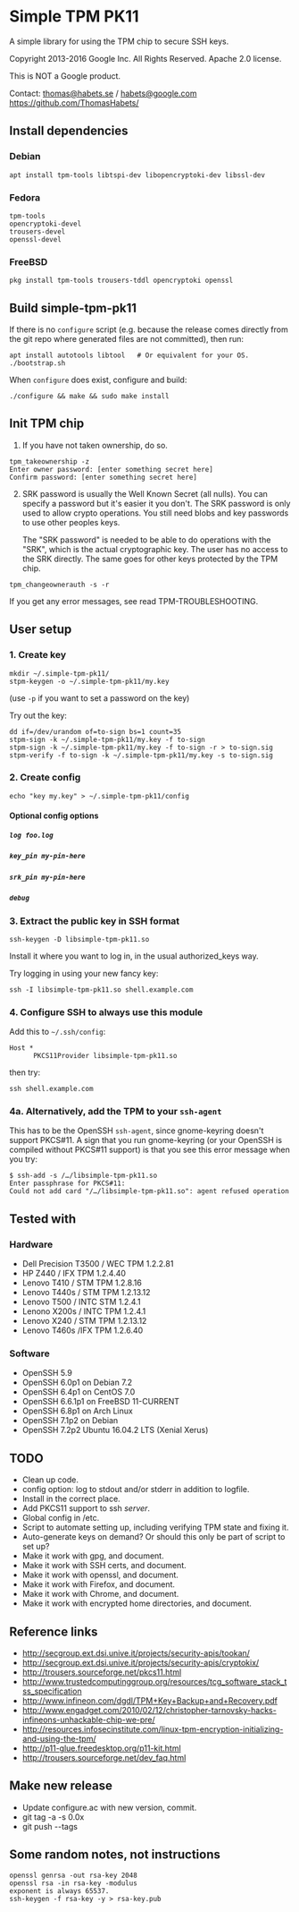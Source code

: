 # Simple TPM PK11

A simple library for using the TPM chip to secure SSH keys.

Copyright 2013-2016 Google Inc. All Rights Reserved.
Apache 2.0 license.

This is NOT a Google product.

Contact: thomas@habets.se / habets@google.com
https://github.com/ThomasHabets/


## Install dependencies

### Debian
```shell
apt install tpm-tools libtspi-dev libopencryptoki-dev libssl-dev
```

### Fedora
```shell
tpm-tools
opencryptoki-devel
trousers-devel
openssl-devel
```

### FreeBSD
```shell
pkg install tpm-tools trousers-tddl opencryptoki openssl
```

## Build simple-tpm-pk11

If there is no `configure` script (e.g. because the release comes directly
from the git repo where generated files are not committed), then run:

```shell
apt install autotools libtool   # Or equivalent for your OS.
./bootstrap.sh
```

When `configure` does exist, configure and build:

```shell
./configure && make && sudo make install
```


## Init TPM chip
1. If you have not taken ownership, do so.
```shell
tpm_takeownership -z
Enter owner password: [enter something secret here]
Confirm password: [enter something secret here]
```

2. SRK password is usually the Well Known Secret (all nulls). You can
   specify a password but it's easier it you don't. The SRK password is only
   used to allow crypto operations. You still need blobs and key passwords to
   use other peoples keys.

   The "SRK password" is needed to be able to do operations with the "SRK",
   which is the actual cryptographic key. The user has no access to the SRK
   directly. The same goes for other keys protected by the TPM chip.
```shell
tpm_changeownerauth -s -r
```

If you get any error messages, see read TPM-TROUBLESHOOTING.

## User setup

### 1. Create key
```
mkdir ~/.simple-tpm-pk11/
stpm-keygen -o ~/.simple-tpm-pk11/my.key
```

(use `-p` if you want to set a password on the key)

Try out the key:
```
dd if=/dev/urandom of=to-sign bs=1 count=35
stpm-sign -k ~/.simple-tpm-pk11/my.key -f to-sign
stpm-sign -k ~/.simple-tpm-pk11/my.key -f to-sign -r > to-sign.sig
stpm-verify -f to-sign -k ~/.simple-tpm-pk11/my.key -s to-sign.sig
```

### 2. Create config
```
echo "key my.key" > ~/.simple-tpm-pk11/config
```

#### Optional config options

##### `log foo.log`
##### `key_pin my-pin-here`
##### `srk_pin my-pin-here`
##### `debug`

### 3. Extract the public key in SSH format
```
ssh-keygen -D libsimple-tpm-pk11.so
```

Install it where you want to log in, in the usual authorized_keys way.

Try logging in using your new fancy key:
```
ssh -I libsimple-tpm-pk11.so shell.example.com
```

### 4. Configure SSH to always use this module
Add this to `~/.ssh/config`:
```
Host *
      PKCS11Provider libsimple-tpm-pk11.so
```

then try:
```shell
ssh shell.example.com
```

### 4a. Alternatively, add the TPM to your `ssh-agent`

This has to be the OpenSSH `ssh-agent`, since gnome-keyring doesn't support
PKCS#11. A sign that you run gnome-keyring (or your OpenSSH is compiled
without PKCS#11 support) is that you see this error message when you try:

```
$ ssh-add -s /…/libsimple-tpm-pk11.so
Enter passphrase for PKCS#11:
Could not add card "/…/libsimple-tpm-pk11.so": agent refused operation
```

## Tested with

### Hardware
* Dell Precision T3500 / WEC TPM 1.2.2.81
* HP Z440 / IFX TPM 1.2.4.40
* Lenovo T410 / STM TPM 1.2.8.16
* Lenovo T440s / STM TPM 1.2.13.12
* Lenovo T500 / INTC STM 1.2.4.1
* Lenono X200s / INTC TPM 1.2.4.1
* Lenovo X240 / STM TPM 1.2.13.12
* Lenovo T460s /IFX TPM 1.2.6.40

### Software
* OpenSSH 5.9
* OpenSSH 6.0p1 on Debian 7.2
* OpenSSH 6.4p1 on CentOS 7.0
* OpenSSH 6.6.1p1 on FreeBSD 11-CURRENT
* OpenSSH 6.8p1 on Arch Linux
* OpenSSH 7.1p2 on Debian
* OpenSSH 7.2p2 Ubuntu 16.04.2 LTS (Xenial Xerus)

## TODO
* Clean up code.
* config option: log to stdout and/or stderr in addition to logfile.
* Install in the correct place.
* Add PKCS11 support to ssh *server*.
* Global config in /etc.
* Script to automate setting up, including verifying TPM state and fixing it.
* Auto-generate keys on demand? Or should this only be part of script to set up?
* Make it work with gpg, and document.
* Make it work with SSH certs, and document.
* Make it work with openssl, and document.
* Make it work with Firefox, and document.
* Make it work with Chrome, and document.
* Make it work with encrypted home directories, and document.


## Reference links
* http://secgroup.ext.dsi.unive.it/projects/security-apis/tookan/
* http://secgroup.ext.dsi.unive.it/projects/security-apis/cryptokix/
* http://trousers.sourceforge.net/pkcs11.html
* http://www.trustedcomputinggroup.org/resources/tcg_software_stack_tss_specification
* http://www.infineon.com/dgdl/TPM+Key+Backup+and+Recovery.pdf
* http://www.engadget.com/2010/02/12/christopher-tarnovsky-hacks-infineons-unhackable-chip-we-pre/
* http://resources.infosecinstitute.com/linux-tpm-encryption-initializing-and-using-the-tpm/
* http://p11-glue.freedesktop.org/p11-kit.html
* http://trousers.sourceforge.net/dev_faq.html


## Make new release
* Update configure.ac with new version, commit.
* git tag -a -s 0.0x
* git push --tags


## Some random notes, not instructions
```shell
openssl genrsa -out rsa-key 2048
openssl rsa -in rsa-key -modulus
exponent is always 65537.
ssh-keygen -f rsa-key -y > rsa-key.pub
```
